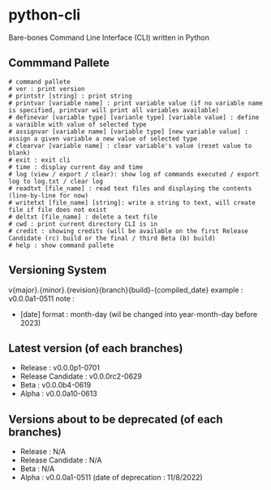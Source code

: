# python-cli
Bare-bones Command Line Interface (CLI) written in Python

## Commmand Pallete
```
# command pallete
# ver : print version
# printstr [string] : print string 
# printvar [variable name] : print variable value (if no variable name is specified, printvar will print all variables available)
# definevar [variable type] [varianle type] [variable value] : define a varaible with value of selected type
# assignvar [variable name] [variable type] [new variable value] : assign a given variable a new value of selected type
# clearvar [variable name] : clear variable's value (reset value to blank)
# exit : exit cli
# time : display current day and time
# log (view / export / clear): show log of commands executed / export log to log.txt / clear log
# readtxt [file_name] : read text files and displaying the contents (line-by-line for now)
# writetxt [file_name] [string]: write a string to text, will create file if file does not exist 
# deltxt [file_name] : delete a text file
# cwd : print current directory CLI is in
# credit : showing credits (will be available on the first Release Candidate (rc) build or the final / third Beta (b) build)
# help : show command pallete
```

## Versioning System
v{major}.{minor}.{revision}{branch}{build}-{compiled_date}
example : v0.0.0a1-0511
note : 
- [date] format : month-day (wil be changed into year-month-day before 2023)

## Latest version (of each branches)
- Release : v0.0.0p1-0701
- Release Candidate : v0.0.0rc2-0629
- Beta : v0.0.0b4-0619
- Alpha : v0.0.0a10-0613

## Versions about to be deprecated (of each branches)
- Release : N/A
- Release Candidate : N/A
- Beta : N/A
- Alpha : v0.0.0a1-0511 (date of deprecation : 11/8/2022)
